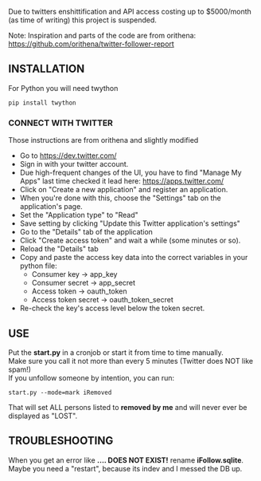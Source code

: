 Due to twitters enshittification and API access costing up to $5000/month (as time of writing) this project is suspended.  

Note:
Inspiration and parts of the code are from orithena: https://github.com/orithena/twitter-follower-report

## INSTALLATION ##

For Python you will need twython

    pip install twython


### CONNECT WITH TWITTER ###
Those instructions are from orithena and slightly modified

* Go to https://dev.twitter.com/
* Sign in with your twitter account.
* Due high-frequent changes of the UI, you have to find "Manage My Apps" last time checked it lead here: https://apps.twitter.com/
* Click on "Create a new application" and register an application.
* When you're done with this, choose the "Settings" tab on the application's page.
* Set the "Application type" to "Read"
* Save setting by clicking "Update this Twitter application's settings"
* Go to the "Details" tab of the application
* Click "Create access token" and wait a while (some minutes or so).
* Reload the "Details" tab
* Copy and paste the access key data into the correct variables in your python file:
  * Consumer key        -> app_key
  * Consumer secret     -> app_secret
  * Access token        -> oauth_token
  * Access token secret -> oauth_token_secret
* Re-check the key's access level below the token secret.


## USE ##

Put the **start.py** in a cronjob or start it from time to time manually.  
Make sure you call it not more than every 5 minutes (Twitter does NOT like spam!)  
If you unfollow someone by intention, you can run:

    start.py --mode=mark iRemoved

That will set ALL persons listed to **removed by me** and will never ever be displayed as "LOST".

## TROUBLESHOOTING ##

When you get an error like **.... DOES NOT EXIST!** rename **iFollow.sqlite**.  
Maybe you need a "restart", because its indev and I messed the DB up.
